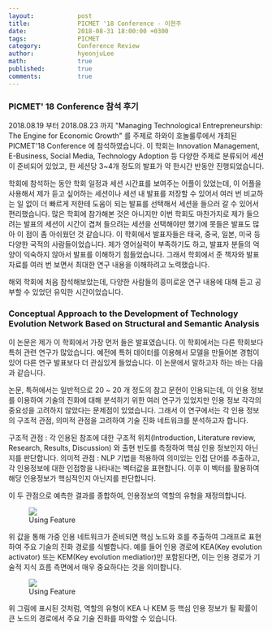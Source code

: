 ```yaml
---
layout:            post
title:             PICMET '18 Conference - 이현주
date:              2018-08-31 18:00:00 +0300
tags:              PICMET
category:          Conference Review
author:            hyeonjuLee
math:              true
published:         true
comments:          true
---
```


### PICMET' 18 Conference 참석 후기
2018.08.19 부터 2018.08.23 까지 "Managing Technological Entrepreneurship: The Engine for Economic Growth" 를 주제로 하와이 호놀룰루에서 개최된 PICMET'18 Conference 에 참석하였습니다. 이 학회는 Innovation Management, E-Business, Social Media, Technology Adoption 등 다양한 주제로 분류되어 세션이 준비되어 있었고, 한 세션당 3~4개 정도의 발표가 약 한시간 반동안 진행되었습니다.

학회에 참석하는 동안 학회 일정과 세션 시간표를 보여주는 어플이 있었는데, 이 어플을 사용해서 제가 듣고 싶어하는 세션이나 세션 내 발표를 저장할 수 있어서 여러 번 비교하는 일 없이 더 빠르게 저한테 도움이 되는 발표를 선택해서 세션을 들으러 갈 수 있어서 편리했습니다. 많은 학회에 참가해본 것은 아니지만 이번 학회도 마찬가지로 제가 들으려는 발표의 세션이 시간이 겹쳐 들으려는 세션을 선택해야만 했기에 못들은 발표도 많아 이 점이 좀 아쉬웠던 것 같습니다.
이 학회에서 발표자들은 태국, 중국, 일본, 미국 등 다양한 국적의 사람들이었습니다. 제가 영어실력이 부족하기도 하고, 발표자 분들의 억양이 익숙하지 않아서 발표를 이해하기 힘들었습니다. 그래서 학회에서 준 책자와 발표자료를 여러 번 보면서 최대한 연구 내용을 이해하려고 노력했습니다.

해외 학회에 처음 참석해보았는데, 다양한 사람들의 흥미로운 연구 내용에 대해 듣고 공부할 수 있었던 유익한 시간이었습니다.

### Conceptual Approach to the Development of Technology Evolution Network Based on Structural and Semantic Analysis

이 논문은 제가 이 학회에서 가장 먼저 들은 발표였습니다. 이 학회에서는 다른 학회보다 특허 관련 연구가 많았습니다. 예전에 특허 데이터를 이용해서 모델을 만들어본 경험이 있어 다른 연구 발표보다 더 관심있게 들었습니다. 이 논문에서 말하고자 하는 바는 다음과 같습니다.

논문, 특허에서는 일반적으로 20 ~ 20 개 정도의 참고 문헌이 인용되는데, 이 인용 정보를 이용하여 기술의 진화에 대해 분석하기 위한 여러 연구가 있었지만 인용 정보 각각의 중요성을 고려하지 않았다는 문제점이 있었습니다. 그래서 이 연구에서는 각 인용 정보의 구조적 관점, 의미적 관점을 고려하여 기술 진화 네트워크를 분석하고자 합니다.

구조적 관점 : 각 인용된 참조에 대한 구조적 위치(Introduction, Literature review, Research, Results, Discussion) 와 출현 빈도를 측정하여 핵심 인용 정보인지 아닌지를 판단합니다.
의미적 관점 : NLP 기법을 적용하여 의미있는 인접 단어를 추출하고, 각 인용정보에 대한 인접항을 나타내는 벡터값을 표현합니다. 이후 이 벡터를 활용하여 해당 인용정보가 핵심적인지 아닌지를 판단합니다.

이 두 관점으로 예측한 결과를 종합하여, 인용정보의 역할의 유형을 재정의합니다.

<figure>
    <img src="{{ "/media/img/picmet_patent_1.png" | absolute_url }}"/>
    <figcaption>Using Feature</figcaption>
</figure>

위 값을 통해 가중 인용 네트워크가 준비되면 핵심 노드와 호를 추출하여 그래프로 표현하여 주요 기술의 진화 경로를 식별합니다. 예를 들어 인용 경로에 KEA(Key evolution activator) 또는 KEM(Key evolution mediatior)만 포함된다면, 이는 인용 경로가 기술적 지식 흐름 측면에서 매우 중요하다는 것을 의미합니다.

<figure>
    <img src="{{ "/media/img/picmet_patent_2.png" | absolute_url }}"/>
    <figcaption>Using Feature</figcaption>
</figure>

위 그림에 표시된 것처럼, 역할의 유형이 KEA 나 KEM 등 핵심 인용 정보가 될 확률이 큰 노드의 경로에서 주요 기술 진화를 파악할 수 있습니다.
